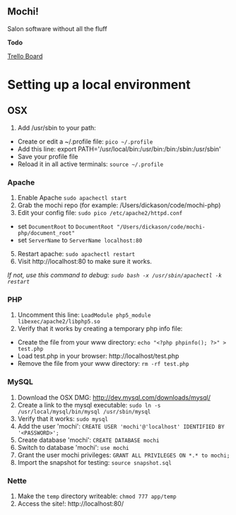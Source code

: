 ## Mochi!

Salon software without all the fluff

**Todo**

[Trello Board](https://trello.com/b/e0TNcak3/mochi)

# Setting up a local environment

## OSX
1. Add /usr/sbin to your path:
* Create or edit a ~/.profile file: `pico ~/.profile`
* Add this line: export PATH='/usr/local/bin:/usr/bin:/bin:/sbin:/usr/sbin'
* Save your profile file
* Reload it in all active terminals: `source ~/.profile`


### Apache

1. Enable Apache `sudo apachectl start`
2. Grab the mochi repo (for example: /Users/dickason/code/mochi-php)
4. Edit your config file: `sudo pico /etc/apache2/httpd.conf`
* set `DocumentRoot` to `DocumentRoot "/Users/dickason/code/mochi-php/document_root"`
* set `ServerName` to `ServerName localhost:80`
5. Restart apache: `sudo apachectl restart`
6. Visit http://localhost:80 to make sure it works.

*If not, use this command to debug: `sudo bash -x /usr/sbin/apachectl -k restart`*


### PHP

1. Uncomment this line: `LoadModule php5_module libexec/apache2/libphp5.so`
2. Verify that it works by creating a temporary php info file:
* Create the file from your www directory: `echo "<?php phpinfo(); ?>" > test.php`
* Load test.php in your browser: http://localhost/test.php
* Remove the file from your www directory: `rm -rf test.php`


### MySQL

1. Download the OSX DMG: http://dev.mysql.com/downloads/mysql/
2. Create a link to the mysql executable: `sudo ln -s /usr/local/mysql/bin/mysql /usr/sbin/mysql`
3. Verify that it works: `sudo mysql`
4. Add the user 'mochi': `CREATE USER 'mochi'@'localhost' IDENTIFIED BY '<PASSWORD>';`
5. Create database 'mochi': `CREATE DATABASE mochi`
6. Switch to database 'mochi': `use mochi`
7. Grant the user mochi privileges: `GRANT ALL PRIVILEGES ON *.* to mochi;`
8. Import the snapshot for testing: `source snapshot.sql`


### Nette

1. Make the `temp` directory writeable: `chmod 777 app/temp`
2. Access the site!: http://localhost:80/
